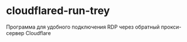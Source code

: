# cloudflared-run-trey
Программа для удобного подключения RDP через обратный прокси-сервер Cloudflare
